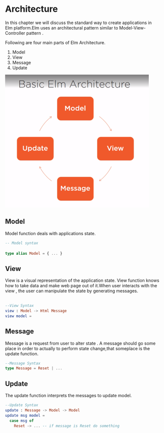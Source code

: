 # Architecture

<!-- https://learning.oreilly.com/library/view/web-applications-with/9781484226100/html/434702_1_En_5_Chapter.xhtml -->

In this chapter we will discuss the standard way to create applications in Elm platform.Elm uses an architectural pattern similar to Model-View-Controller pattern .

Following are four main parts of Elm Architecture.

1. Model
2. View
3. Message
4. Update

<!-- Add a new image make circle shaped and arrows in different style -->
!["Architecture"](https://github.com/kannans89/ElmRepo/blob/master/images/11_architecture1.PNG?raw=true)

## Model

Model function deals with applications state.

```elm
-- Model syntax

type alias Model = { ... }

```

## View

 View is a visual representation of the application state. View function knows how to take data and make web page out of it.When user interacts with the view , the user can manipulate the state by generating messages.

 ```elm

 --View Syntax
view : Model -> Html Message
view model =

 ```

## Message

Message is a request from user to alter state . A message should go some place in order to actually to perform state change,that someplace is the update function.

```elm
--Message Syntax
type Message = Reset | ...
```

## Update

The update function interprets  the messages to update model.

```elm
--Update Syntax
update : Message -> Model -> Model
update msg model =
  case msg of
    Reset -> ... -- if message is Reset do something
```